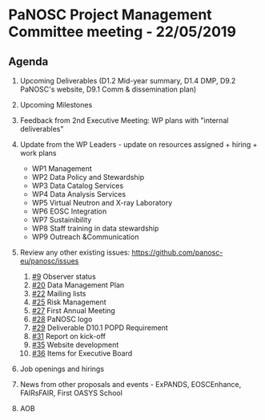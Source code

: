 PaNOSC Project Management Committee meeting - 22/05/2019
========================================================

Agenda
------

1. Upcoming Deliverables (D1.2 Mid-year summary, D1.4 DMP, D9.2 PaNOSC's website, D9.1 Comm & dissemination plan)

2. Upcoming Milestones

3. Feedback from 2nd Executive Meeting: WP plans with "internal deliverables"

4. Update from the WP Leaders - update on resources assigned + hiring + work plans
	*    WP1 Management
	*    WP2 Data Policy and Stewardship
	*    WP3 Data Catalog Services
	*    WP4 Data Analysis Services
	*    WP5 Virtual Neutron and X-ray Laboratory
	*    WP6 EOSC Integration
	*    WP7 Sustainibility
	*    WP8 Staff training in data stewardship
	*    WP9 Outreach &Communication

5. Review any other existing issues: https://github.com/panosc-eu/panosc/issues
	1. [#9](https://github.com/panosc-eu/panosc/issues/9) Observer status
	3. [#20](https://github.com/panosc-eu/panosc/issues/20) Data Management Plan
	4. [#22](https://github.com/panosc-eu/panosc/issues/22) Mailing lists
	5. [#25](https://github.com/panosc-eu/panosc/issues/25) Risk Management
	6. [#27](https://github.com/panosc-eu/panosc/issues/27) First Annual Meeting
	7. [#28](https://github.com/panosc-eu/panosc/issues/28) PaNOSC logo
	8. [#29](https://github.com/panosc-eu/panosc/issues/29) Deliverable D10.1 POPD Requirement
	9. [#31](https://github.com/panosc-eu/panosc/issues/31) Report on kick-off
	10. [#35](https://github.com/panosc-eu/panosc/issues/35) Website development
	11. [#36](https://github.com/panosc-eu/panosc/issues/36) Items for Executive Board

6. Job openings and hirings

7. News from other proposals and events - ExPANDS, EOSCEnhance, FAIRsFAIR, First OASYS School

8. AOB

